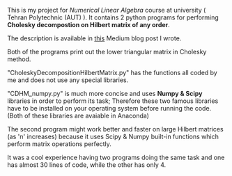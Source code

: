 This is my project for <i>Numerical Linear Algebra</i> course at university ( Tehran Polytechnic (AUT) ).
It contains 2 python programs for performing <b>Cholesky decompostion on Hilbert matrix of any order</b>.

The description is available in [this](https://medium.com/@arashmath16/cholesky-decomposition-for-hilbert-matrix-python-implementation-387f24c5069b) Medium blog post I wrote.

Both of the programs print out the lower triangular matrix in Cholesky method.

"CholeskyDecompositionHilbertMatrix.py" has the functions all coded by me and does not use any special libraries.

"CDHM_numpy.py" is much more concise and uses <b>Numpy & Scipy</b> libraries in order to perform its task; Therefore these
two famous libraries have to be installed on your operating system before running the code. (Both of these libraries are
avaiable in Anaconda) 

The second program might work better and faster on large Hilbert matrices (as 'n' increases) because it uses Scipy & Numpy
built-in functions which perform matrix operations perfectly.

It was a cool experience having two programs doing the same task and one has almost 30 lines of code, while the other has only 4.
